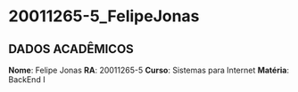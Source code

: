 # 20011265-5_FelipeJonas

## DADOS ACADÊMICOS

<b>Nome</b>: Felipe Jonas
<b>RA</b>: 20011265-5
<b>Curso</b>: Sistemas para Internet
<b>Matéria</b>: BackEnd I

### 
